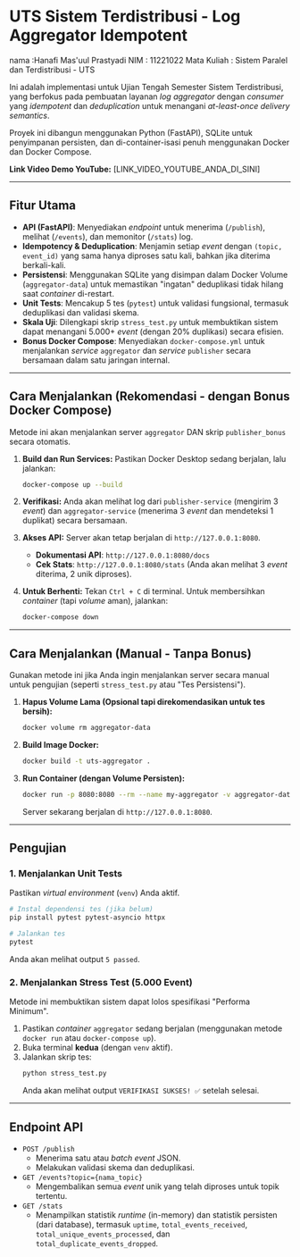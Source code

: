 # UTS Sistem Terdistribusi - Log Aggregator Idempotent

nama :Hanafi Mas'uul Prastyadi
NIM : 11221022
Mata Kuliah : Sistem Paralel dan Terdistribusi - UTS

Ini adalah implementasi untuk Ujian Tengah Semester Sistem Terdistribusi, yang berfokus pada pembuatan layanan *log aggregator* dengan *consumer* yang *idempotent* dan *deduplication* untuk menangani *at-least-once delivery semantics*.

Proyek ini dibangun menggunakan Python (FastAPI), SQLite untuk penyimpanan persisten, dan di-container-isasi penuh menggunakan Docker dan Docker Compose.

**Link Video Demo YouTube:** [LINK_VIDEO_YOUTUBE_ANDA_DI_SINI]

---

## Fitur Utama

* **API (FastAPI)**: Menyediakan *endpoint* untuk menerima (`/publish`), melihat (`/events`), dan memonitor (`/stats`) log.
* **Idempotency & Deduplication**: Menjamin setiap *event* dengan `(topic, event_id)` yang sama hanya diproses satu kali, bahkan jika diterima berkali-kali.
* **Persistensi**: Menggunakan SQLite yang disimpan dalam Docker Volume (`aggregator-data`) untuk memastikan "ingatan" deduplikasi tidak hilang saat *container* di-restart.
* **Unit Tests**: Mencakup 5 tes (`pytest`) untuk validasi fungsional, termasuk deduplikasi dan validasi skema.
* **Skala Uji**: Dilengkapi skrip `stress_test.py` untuk membuktikan sistem dapat menangani 5.000+ *event* (dengan 20% duplikasi) secara efisien.
* **Bonus Docker Compose**: Menyediakan `docker-compose.yml` untuk menjalankan *service* `aggregator` dan *service* `publisher` secara bersamaan dalam satu jaringan internal.

---

## Cara Menjalankan (Rekomendasi - dengan Bonus Docker Compose)

Metode ini akan menjalankan server `aggregator` DAN skrip `publisher_bonus` secara otomatis.

1.  **Build dan Run Services:**
    Pastikan Docker Desktop sedang berjalan, lalu jalankan:
    ```bash
    docker-compose up --build
    ```

2.  **Verifikasi:**
    Anda akan melihat log dari `publisher-service` (mengirim 3 *event*) dan `aggregator-service` (menerima 3 *event* dan mendeteksi 1 duplikat) secara bersamaan.

3.  **Akses API:**
    Server akan tetap berjalan di `http://127.0.0.1:8080`.
    * **Dokumentasi API**: `http://127.0.0.1:8080/docs`
    * **Cek Stats**: `http://127.0.0.1:8080/stats` (Anda akan melihat 3 *event* diterima, 2 unik diproses).

4.  **Untuk Berhenti:**
    Tekan `Ctrl + C` di terminal. Untuk membersihkan *container* (tapi *volume* aman), jalankan:
    ```bash
    docker-compose down
    ```

---

## Cara Menjalankan (Manual - Tanpa Bonus)

Gunakan metode ini jika Anda ingin menjalankan server secara manual untuk pengujian (seperti `stress_test.py` atau "Tes Persistensi").

1.  **Hapus Volume Lama (Opsional tapi direkomendasikan untuk tes bersih):**
    ```bash
    docker volume rm aggregator-data
    ```

2.  **Build Image Docker:**
    ```bash
    docker build -t uts-aggregator .
    ```

3.  **Run Container (dengan Volume Persisten):**
    ```bash
    docker run -p 8080:8080 --rm --name my-aggregator -v aggregator-data:/app/data uts-aggregator
    ```
    Server sekarang berjalan di `http://127.0.0.1:8080`.

---

## Pengujian

### 1. Menjalankan Unit Tests

Pastikan *virtual environment* (`venv`) Anda aktif.

```bash
# Instal dependensi tes (jika belum)
pip install pytest pytest-asyncio httpx

# Jalankan tes
pytest
```
Anda akan melihat output `5 passed`.

### 2. Menjalankan Stress Test (5.000 Event)

Metode ini membuktikan sistem dapat lolos spesifikasi "Performa Minimum".

1.  Pastikan *container* `aggregator` sedang berjalan (menggunakan metode `docker run` atau `docker-compose up`).
2.  Buka terminal **kedua** (dengan `venv` aktif).
3.  Jalankan skrip tes:
    ```bash
    python stress_test.py
    ```
    Anda akan melihat output `VERIFIKASI SUKSES! ✅` setelah selesai.

---

## Endpoint API

* `POST /publish`
    * Menerima satu atau *batch* *event* JSON.
    * Melakukan validasi skema dan deduplikasi.
* `GET /events?topic={nama_topic}`
    * Mengembalikan semua *event* unik yang telah diproses untuk topik tertentu.
* `GET /stats`
    * Menampilkan statistik *runtime* (in-memory) dan statistik persisten (dari database), termasuk `uptime`, `total_events_received`, `total_unique_events_processed`, dan `total_duplicate_events_dropped`.